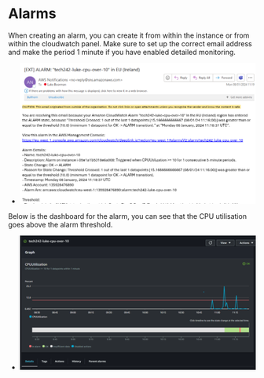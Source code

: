 # Alarms

When creating an alarm, you can create it from within the instance or from within the cloudwatch panel. Make sure to set up the correct email address and make the period 1 minute if you have enabled detailed monitoring.

 - ![alarm-email](alarm-email.png)


Below is the dashboard for the alarm, you can see that the CPU utilisation goes above the alarm threshold.
 - ![Alt text](alarm-dashboard.png)